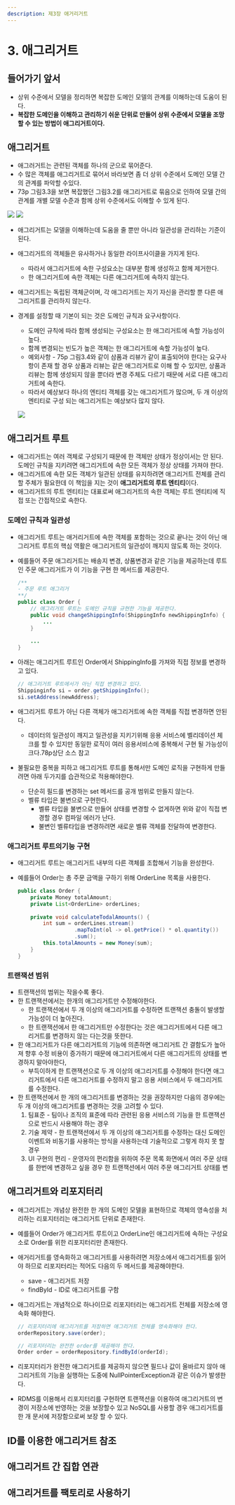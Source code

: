 ```yaml
---
description: 제3장 애거리거트
---
```


# 3. 애그리거트

## 들어가기 앞서

* 상위 수준에서 모델을 정리하면 복잡한 도메인 모델의 관계를 이해하는데 도움이 된다.
* **복잡한 도메인을 이해하고 관리하기 쉬운 단위로 만들어 상위 수준에서 모델을 조망할 수 있는                                  방법이 애그리거트이다.**

## 애그리거트

* 애그러거트는 관련된 객체를 하나의 군으로 묶어준다.
* 수 많은 객체를 애그리거트로 묶어서 바라보면 좀 더 상위 수준에서 도메인 모델 간의 관계를 파악할 수있다.
* 73p 그림3.3을 보면 복잡했던 그림3.2를 애그리거트로 묶음으로 인하여 모델 간의 관계를 개별 모델 수준과 함께 상위 수준에서도 이해할 수 있게 된다.

![](../.gitbook/assets/_-3.2.jpeg) ![](../.gitbook/assets/_-3.3.jpeg) 

* 애그리거트는 모델을 이해하는데 도움을 줄 뿐만 아니라 일관성을 관리하는 기준이 된다.
* 애그리거트의 객체들은 유사하거나 동일한 라이프사이클을 가지게 된다.
  * 따라서 애그리거트에 속한 구성요소는 대부분 함께 생성하고 함께 제거한다.
  * 한 애그리거트에 속한 객체는 다른 애그리거트에 속하지 않는다.
* 애그리거트는 독립된 객체군이며, 각 애그리거트는 자기 자신을 관리할 뿐 다른 애그리거트를 관리하지 않는다.
* 경계를 설정할 때 기본이 되는 것은 도메인 규칙과 요구사항이다.

  * 도메인 규칙에 따라 함께 생성되는 구성요소는 한 애그리거트에 속할 가능성이 높다.
  * 함께 변경되는 빈도가 높은 객체는 한 애그리거트에 속할 가능성이 높다.
  * 예외사항 - 75p 그림3.4와 같이 삼품과 리뷰가 같이 표출되어야 한다는 요구사항이 존재 할 경우 상품과 리뷰는 같은 애그리거트로 이해 할 수 있지만, 상품과 리뷰는 함께 생성되지 않을 뿐더라 변경 주체도 다르기 때문에 서로 다른 애그리거트에 속한다.
  * 따라서 예상보다 하나의 엔티티 객체를 갖는 애그리거트가 많으며, 두 개 이상의 엔티티로 구성 되는 애그리거트는 예상보다 많지 않다.

  ![](../.gitbook/assets/3.4.jpeg)

 

## 애그리거트 루트

* 애그리거트는 여러 객체로 구성되기 때문에 한 객체만 상태가 정상이서는 안 된다. 도메인 규칙을 지키려면 애그리거트에 속한 모든 객체가 정상 상태를 가져야 한다.
* 애그리거트에 속한 모든 객체가 일관된 상태를 유지하려면 애그리거트 전체를 관리할 주체가 필요한데 이 책임을 지는 것이 **애그리거트의 루트 엔티티**이다.
* 애그리거트의 루트 엔티티는 대표로써 애그리거트의 속한 객체는 루트 엔티티에 직접 또는 간접적으로 속한다.

### 도메인 규칙과 일관성

* 애그리거트 루트는 애거리거트에 속한 객체를 포함하는 것으로 끝나는 것이 아닌 애그리거트 루트의 핵심 역활은 애그리거트의 일관성이 깨지지 않도록 하는 것이다.
* 예를들어 주문 애그리거트는 배송지 변경, 상품변경과 같은 기능을 제공하는데 루트인 주문 애그리거트가 이 기능을 구현 한 메서드를 제공한다.

  ```java
  /**
  - 주문 루트 애그리거
  **/
  public class Order {
      // 애그리거트 루트는 도메인 규칙을 규현한 기능을 제공한다.
      public void changeShippingInfo(ShippingInfo newShippingInfo) {
          ...
      }
    
      ...
  }
  ```

* 아래는 애그리거트 루트인 Order에서 ShippingInfo를 가져와 직접 정보를 변경하고 있다. 

  ```java
  // 애그리거트 루트에서가 아닌 직접 변경하고 있다.
  Shippinginfo si = order.getShippingInfo();
  si.setAddress(newAddress);
  ```

* 애그리거트 루트가 아닌 다른 객체가 애그리거트에 속한 객체를 직접 변경하면 안된다. 
  * 데이터의 일관성이 깨지고 일관성을 지키기위해 응용 서비스에 벨리데이션 체크를 할 수 있지만 동일한 로직이 여러 응용서비스에 중복해서 구현 될 가능성이 크다.78p상단 소스 참고
* 불필요한 중복을 피하고 애그리거트 루트를 통해서만 도메인 로직을 구현하게 만들려면 아래 두가지를 습관적으로 적용해야한다.
  * 단순히 필드를 변경하는 set 메서드를 공개 범위로 만들지 않는다.
  * 벨류 타입은 불변으로 구현한다.
    * 벨류 타입을 불변으로 만들어 상태를 변경할 수 없게하면 위와 같이 직접 변경할 경우 컴파일 에러가 난다.
    * 불변인 벨류타입을 변경하려면 새로운 벨류 객체를 전달하여 변경한다.

### 애그리거트 루트의기능 구현

* 애그리거트 루트는 애그리거트 내부의 다른 객체를 조합해서 기능을 완성한다.
* 예를들어 Order는 총 주문 금액을 구하기 위해 OrderLine 목록을 사용한다.

  ```java
  public class Order {
      private Money totalAmount;
      private List<OrderLine> orderLines;
    
      private void calculateTodalAmounts() {
          int sum = orderLines.stream()
                    .mapToInt(ol -> ol.getPrice() * ol.quantity())
                    .sum();
          this.totalAmounts = new Money(sum);
      }
  }
  ```

### 트랜잭션 범위

* 트랜잭션의 범위는 작을수록 좋다.
* 한 트랜잭션에서는 한개의 애그리거트만 수정해야한다.
  * 한 트랜잭션에서 두 개 이상의 애그리거트를 수정하면 트랜잭션 충돌이 발생할 가능성이 더 높아진다.
  * 한 트랜잭션에서 한 애그리거트만 수정한다는 것은 애그리거트에서 다른 애그리거트를 변경하지 않는 다는것을 뜻한다.
* 한 애그리거트가 다른 애그리거트의 기능에 의존하면 애그리거트 간 결함도가 높아져 향후 수정 비용이 증가하기 때문에 애그리거트에서 다른 애그리거트의 상태를 변경하지 말아야한다,
  * 부득이하게 한 트랜잭션으로 두 개 이상의 애그리거트를 수정해야 한다면 애그리거트에서 다른 애그리거트를 수정하지 말고 응용 서비스에서 두 애그리거트를 수정한다.
* 한 트랜잭션에서 한 개의 애그리거트를 변경하는 것을 권장하지만 다음의 경우에는 두 개 이상의 애그리거트를 변경하는 것을 고려할 수 있다.
  1. 팀표준 - 팀이나 조직의 표준에 따라 관련된 응용 서비스의 기능을 한 트랜잭션으로 반드시 사용해야 하는 경우
  2. 기술 제약 - 한 트랜잭션에서 두 개 이상의 애그리거트를 수정하는 대신 도메인 이벤트와 비동기를 사용하는 방식을 사용하는데 기술적으로 그렇게 하지 못 할 경우
  3. UI 구현의 편리 - 운영자의 편리함을 위하여 주문 목록 화면에서 여러 주문 상태를 한번에 변경하고 싶을 경우 한 트랜잭션에서 여러 주문 애그리거트 상태를 변 

## 애그리거트와 리포지터리

* 애그리거트는 개념상 완전한 한 개의 도메인 모델을 표현하므로 객체의 영속성을 처리하는 리포지터리는 애그리거트 단위로 존재한다.
* 예를들어 Order가 애그리거트 루트이고 OrderLine인 애그리거트에 속하는 구성요소로 Order를 위한 리포지터리만 존재한다.
* 애거리거트를 영속화하고 애그리거트를 사용하려면 저장소에서 애그리거트를 읽어야 하므로 리포지터리는 적어도 다음의 두 메서드를 제공해야한다.
  * save - 애그리거트 저장
  * findById - ID로 애그리거트를 구함
* 애그리거트는 개념적으로 하나이므로 리포지터리는 애그리거트 전체를 저장소에 영속화 해야한다.

  ```java
  // 리포지터리에 애그리거트를 저장하면 애그리거트 전체를 영속화해야 한다.
  orderRepository.save(order);

  // 리포지터리는 완전한 order를 제공해야 한다.
  Order order = orderRepository.findById(orderId);
  ```

* 리포지터리가 완전한 애그리거트를 제공하지 않으면 필드나 값이 올바르지 않아 애그리거트의 기능을 실행하는 도중에 NullPointerException과 같은 이슈가 발생한다.
* RDMS를 이용해서 리포지터리를 구현하면 트랜잭션을 이용하여 애그리거트의 변경이 저장소에 반영하는 것을 보장할수 있고 NoSQL를 사용할 경우 애그리거트를 한 개 문서에 저장함으로써 보장 할 수 있다.

## ID를 이용한 애그리거트 참조

## 애그리거트 간 집합 연관

## 애그리거트를 팩토리로 사용하기

